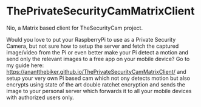 # ThePrivateSecurityCamMatrixClient
Nio, a Matrix based client for TheSecurityCam project. 

Would you love to put your RaspberryPi to use as a Private Security Camera, but not sure how to setup the server and fetch the captured image/video from the Pi or even better make your Pi detect a motion and send only the relevant images to a free app on your mobile device? 
Go to my guide here: https://anantthebiker.github.io/ThePrivateSecurityCamMatrixClient/ and setup your very own Pi based cam which not ony detects motion but also encrypts using state of the art double ratchet encryption and sends the image to your personal server which forwards it to all your mobile devices with authorized users only.

